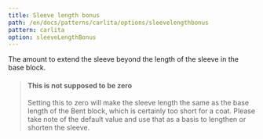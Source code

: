 ```yaml
---
title: Sleeve length bonus
path: /en/docs/patterns/carlita/options/sleevelengthbonus
pattern: carlita
option: sleeveLengthBonus
---
```


The amount to extend the sleeve beyond the length of the sleeve in the base block.

> #### This is not supposed to be zero
> Setting this to zero will make the sleeve length the same as the base length of the Bent block,
> which is certainly too short for a coat.
> Please take note of the default value and use that as a basis to lengthen or shorten the sleeve.

